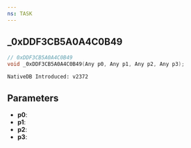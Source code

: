 ```yaml
---
ns: TASK
---
```

## _0xDDF3CB5A0A4C0B49

```c
// 0xDDF3CB5A0A4C0B49
void _0xDDF3CB5A0A4C0B49(Any p0, Any p1, Any p2, Any p3);
```

```
NativeDB Introduced: v2372
```

## Parameters
* **p0**:
* **p1**:
* **p2**:
* **p3**:
